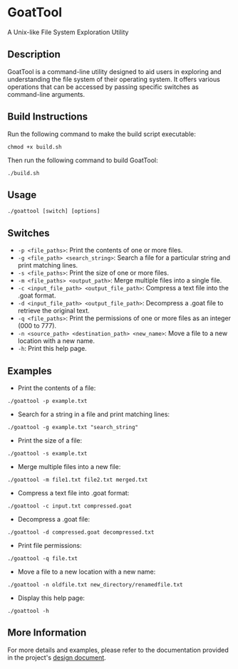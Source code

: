 # GoatTool 
A Unix-like File System Exploration Utility

## Description
GoatTool is a command-line utility designed to aid users in exploring and understanding the file system of their operating system. It offers various operations that can be accessed by passing specific switches as command-line arguments.


## Build Instructions
Run the following command to make the build script executable:
    
    chmod +x build.sh

Then run the following command to build GoatTool:
    
    ./build.sh    


## Usage
`./goattool [switch] [options]`


## Switches
- `-p <file_paths>`: Print the contents of one or more files.
- `-g <file_path> <search_string>`: Search a file for a particular string and print matching lines.
- `-s <file_paths>`: Print the size of one or more files.
- `-m <file_paths> <output_path>`: Merge multiple files into a single file.
- `-c <input_file_path> <output_file_path>`: Compress a text file into the .goat format.
- `-d <input_file_path> <output_file_path>`: Decompress a .goat file to retrieve the original text.
- `-q <file_paths>`: Print the permissions of one or more files as an integer (000 to 777).
- `-n <source_path> <destination_path> <new_name>`: Move a file to a new location with a new name.
- `-h`: Print this help page.


## Examples
- Print the contents of a file:

`./goattool -p example.txt`

- Search for a string in a file and print matching lines:

`./goattool -g example.txt "search_string"`

- Print the size of a file:

`./goattool -s example.txt`

- Merge multiple files into a new file:

`./goattool -m file1.txt file2.txt merged.txt`

- Compress a text file into .goat format:

`./goattool -c input.txt compressed.goat`

- Decompress a .goat file:

`./goattool -d compressed.goat decompressed.txt`

- Print file permissions:

`./goattool -q file.txt`

- Move a file to a new location with a new name:

`./goattool -n oldfile.txt new_directory/renamedfile.txt`

- Display this help page:

`./goattool -h`


## More Information
For more details and examples, please refer to the documentation provided in the project's [design document](https://docs.google.com/document/d/1I0iIutgpA8jFL-g_fbloi5UC2SqTuxGSyACfpIZnkcU/edit?usp=sharing).

